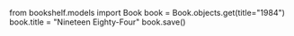 from bookshelf.models import Book
book = Book.objects.get(title="1984")
book.title = "Nineteen Eighty-Four"
book.save()
